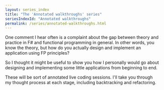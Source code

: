 ```yaml
---
layout: series_index
title: "The 'Annotated walkthroughs' series"
seriesIndexId: "Annotated walkthroughs"
permalink: /series/annotated-walkthroughs.html
---
```


One comment I hear often is a complaint about the gap between theory and practice in F# and functional programming in general.
In other words, you know the theory, but how do you actually design and implement an application using FP principles?

So I thought it might be useful to show you how I personally would go about designing and implementing some little applications from beginning to end.

These will be sort of annotated live coding sessions. I'll take you through my thought process at each stage, including backtracking and refactoring.
